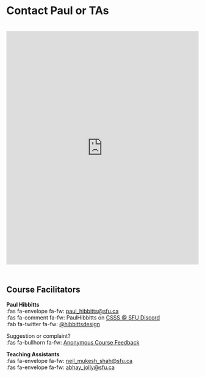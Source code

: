 # Contact Paul or TAs

<div class="row">
<div class="column">

<iframe id="livechat" style="margin-top: 18px; border: 1px #ffffff none;" src="https://hibbitts.rocket.chat/livechat?mode=popout" width="100%" height="610px" name="myiFrame" allowfullscreen="allowfullscreen"></iframe>

</div>
<div class="column" style="margin-top: 24px">

## Course Facilitators

**Paul Hibbitts**  
:fas fa-envelope fa-fw: [paul_hibbitts@sfu.ca](#)  
:fas fa-comment fa-fw: PaulHibbitts on [CSSS @ SFU Discord](https://t.co/GZQUc6iVjS)  
:fab fa-twitter fa-fw: [@hibbittsdesign](https://twitter.com/hibbittsdesign)  

Suggestion or complaint?  
:fas fa-bullhorn fa-fw: [Anonymous Course Feedback](https://www.surveymonkey.ca/r/WD9D6HJ)  

**Teaching Assistants**  
:fas fa-envelope fa-fw: [neil_mukesh_shah@sfu.ca]()  
:fas fa-envelope fa-fw: [abhay_jolly@sfu.ca]()  

</div>
</div>
